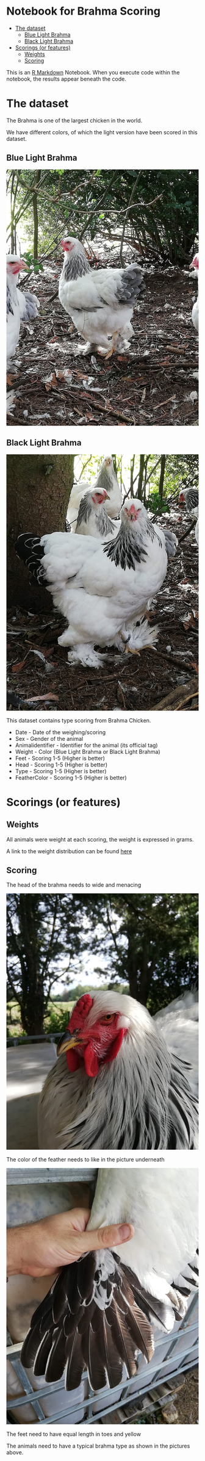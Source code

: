 Notebook for Brahma Scoring
================

  - [The dataset](#the-dataset)
      - [Blue Light Brahma](#blue-light-brahma)
      - [Black Light Brahma](#black-light-brahma)
  - [Scorings (or features)](#scorings-or-features)
      - [Weights](#weights)
      - [Scoring](#scoring)

This is an [R Markdown](http://rmarkdown.rstudio.com) Notebook. When you
execute code within the notebook, the results appear beneath the code.

# The dataset

The Brahma is one of the largest chicken in the world.

We have different colors, of which the light version have been scored in
this dataset.

## Blue Light Brahma

![Blue Brahma](Pictures/Blue.jpg)

## Black Light Brahma

![Black Brahma](Pictures/Black.jpg)

This dataset contains type scoring from Brahma Chicken.

  - Date - Date of the weighing/scoring
  - Sex - Gender of the animal
  - Animalidentifier - Identifier for the animal (its official tag)
  - Weight - Color (Blue Light Brahma or Black Light Brahma)
  - Feet - Scoring 1-5 (Higher is better)
  - Head - Scoring 1-5 (Higher is better)
  - Type - Scoring 1-5 (Higher is better)
  - FeatherColor - Scoring 1-5 (Higher is better)

# Scorings (or features)

## Weights

All animals were weight at each scoring, the weight is expressed in
grams.

A link to the weight distribution can be found
[here](R/MyFirstVisual.md)

## Scoring

The head of the brahma needs to wide and menacing

![Head](Pictures/Head.jpg)

The color of the feather needs to like in the picture underneath

![FeatherColor](Pictures/FeatherColor.jpg)

The feet need to have equal length in toes and yellow

The animals need to have a typical brahma type as shown in the pictures
above.
